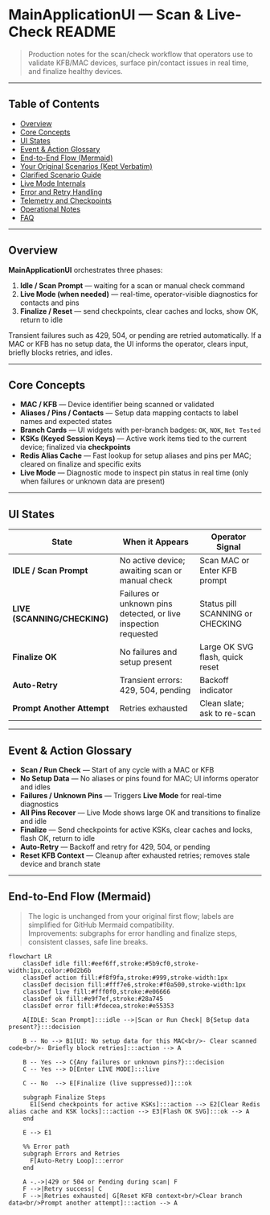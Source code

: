 # MainApplicationUI — Scan & Live-Check README

> Production notes for the scan/check workflow that operators use to validate KFB/MAC devices, surface pin/contact issues in real time, and finalize healthy devices.

---

## Table of Contents

- [Overview](#overview)
- [Core Concepts](#core-concepts)
- [UI States](#ui-states)
- [Event & Action Glossary](#event--action-glossary)
- [End-to-End Flow (Mermaid)](#end-to-end-flow-mermaid)
- [Your Original Scenarios (Kept Verbatim)](#your-original-scenarios-kept-verbatim)
- [Clarified Scenario Guide](#clarified-scenario-guide)
- [Live Mode Internals](#live-mode-internals)
- [Error and Retry Handling](#error-and-retry-handling)
- [Telemetry and Checkpoints](#telemetry-and-checkpoints)
- [Operational Notes](#operational-notes)
- [FAQ](#faq)

---

## Overview

**MainApplicationUI** orchestrates three phases:

1. **Idle / Scan Prompt** — waiting for a scan or manual check command
2. **Live Mode (when needed)** — real-time, operator-visible diagnostics for contacts and pins
3. **Finalize / Reset** — send checkpoints, clear caches and locks, show OK, return to idle

Transient failures such as 429, 504, or pending are retried automatically. If a MAC or KFB has no setup data, the UI informs the operator, clears input, briefly blocks retries, and idles.

---

## Core Concepts

- **MAC / KFB** — Device identifier being scanned or validated
- **Aliases / Pins / Contacts** — Setup data mapping contacts to label names and expected states
- **Branch Cards** — UI widgets with per-branch badges: `OK`, `NOK`, `Not Tested`
- **KSKs (Keyed Session Keys)** — Active work items tied to the current device; finalized via **checkpoints**
- **Redis Alias Cache** — Fast lookup for setup aliases and pins per MAC; cleared on finalize and specific exits
- **Live Mode** — Diagnostic mode to inspect pin status in real time (only when failures or unknown data are present)

---

## UI States

| State                        | When it Appears                                                 | Operator Signal                  |
| ---------------------------- | --------------------------------------------------------------- | -------------------------------- |
| **IDLE / Scan Prompt**       | No active device; awaiting scan or manual check                 | Scan MAC or Enter KFB prompt     |
| **LIVE (SCANNING/CHECKING)** | Failures or unknown pins detected, or live inspection requested | Status pill SCANNING or CHECKING |
| **Finalize OK**              | No failures and setup present                                   | Large OK SVG flash, quick reset  |
| **Auto-Retry**               | Transient errors: 429, 504, pending                             | Backoff indicator                |
| **Prompt Another Attempt**   | Retries exhausted                                               | Clean slate; ask to re-scan      |

---

## Event & Action Glossary

- **Scan / Run Check** — Start of any cycle with a MAC or KFB
- **No Setup Data** — No aliases or pins found for MAC; UI informs operator and idles
- **Failures / Unknown Pins** — Triggers **Live Mode** for real-time diagnostics
- **All Pins Recover** — Live Mode shows large OK and transitions to finalize and idle
- **Finalize** — Send checkpoints for active KSKs, clear caches and locks, flash OK, return to idle
- **Auto-Retry** — Backoff and retry for 429, 504, or pending
- **Reset KFB Context** — Cleanup after exhausted retries; removes stale device and branch state

---

## End-to-End Flow (Mermaid)

> The logic is unchanged from your original first flow; labels are simplified for GitHub Mermaid compatibility.  
> Improvements: subgraphs for error handling and finalize steps, consistent classes, safe line breaks.

```mermaid
flowchart LR
    classDef idle fill:#eef6ff,stroke:#5b9cf0,stroke-width:1px,color:#0d2b6b
    classDef action fill:#f8f9fa,stroke:#999,stroke-width:1px
    classDef decision fill:#fff7e6,stroke:#f0a500,stroke-width:1px
    classDef live fill:#fff0f0,stroke:#e06666
    classDef ok fill:#e9f7ef,stroke:#28a745
    classDef error fill:#fdecea,stroke:#e55353

    A[IDLE: Scan Prompt]:::idle -->|Scan or Run Check| B{Setup data present?}:::decision

    B -- No --> B1[UI: No setup data for this MAC<br/>- Clear scanned code<br/>- Briefly block retries]:::action --> A

    B -- Yes --> C{Any failures or unknown pins?}:::decision
    C -- Yes --> D[Enter LIVE MODE]:::live

    C -- No  --> E[Finalize (live suppressed)]:::ok

    subgraph Finalize Steps
      E1[Send checkpoints for active KSKs]:::action --> E2[Clear Redis alias cache and KSK locks]:::action --> E3[Flash OK SVG]:::ok --> A
    end

    E --> E1

    %% Error path
    subgraph Errors and Retries
      F[Auto-Retry Loop]:::error
    end

    A -.->|429 or 504 or Pending during scan| F
    F -->|Retry success| C
    F -->|Retries exhausted| G[Reset KFB context<br/>Clear branch data<br/>Prompt another attempt]:::action --> A
```
